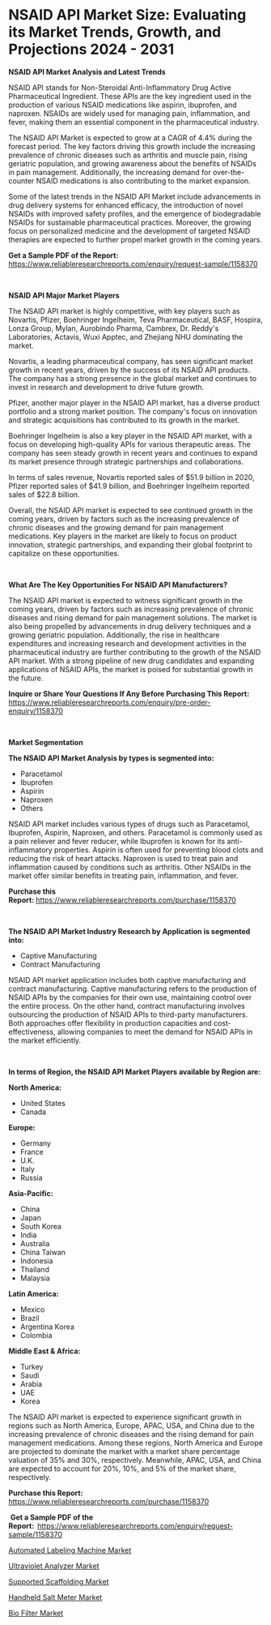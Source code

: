 <p><h1>NSAID API Market Size: Evaluating its Market Trends, Growth, and Projections 2024 - 2031</h1></p><p><strong>NSAID API Market Analysis and Latest Trends</strong></p>
<p><p>NSAID API stands for Non-Steroidal Anti-Inflammatory Drug Active Pharmaceutical Ingredient. These APIs are the key ingredient used in the production of various NSAID medications like aspirin, ibuprofen, and naproxen. NSAIDs are widely used for managing pain, inflammation, and fever, making them an essential component in the pharmaceutical industry.</p><p>The NSAID API Market is expected to grow at a CAGR of 4.4% during the forecast period. The key factors driving this growth include the increasing prevalence of chronic diseases such as arthritis and muscle pain, rising geriatric population, and growing awareness about the benefits of NSAIDs in pain management. Additionally, the increasing demand for over-the-counter NSAID medications is also contributing to the market expansion.</p><p>Some of the latest trends in the NSAID API Market include advancements in drug delivery systems for enhanced efficacy, the introduction of novel NSAIDs with improved safety profiles, and the emergence of biodegradable NSAIDs for sustainable pharmaceutical practices. Moreover, the growing focus on personalized medicine and the development of targeted NSAID therapies are expected to further propel market growth in the coming years.</p></p>
<p><strong>Get a Sample PDF of the Report:&nbsp;</strong> <a href="https://www.reliableresearchreports.com/enquiry/request-sample/1158370">https://www.reliableresearchreports.com/enquiry/request-sample/1158370</a></p>
<p>&nbsp;</p>
<p><strong>NSAID API Major Market Players</strong></p>
<p><p>The NSAID API market is highly competitive, with key players such as Novartis, Pfizer, Boehringer Ingelheim, Teva Pharmaceutical, BASF, Hospira, Lonza Group, Mylan, Aurobindo Pharma, Cambrex, Dr. Reddy's Laboratories, Actavis, Wuxi Apptec, and Zhejiang NHU dominating the market.</p><p>Novartis, a leading pharmaceutical company, has seen significant market growth in recent years, driven by the success of its NSAID API products. The company has a strong presence in the global market and continues to invest in research and development to drive future growth.</p><p>Pfizer, another major player in the NSAID API market, has a diverse product portfolio and a strong market position. The company's focus on innovation and strategic acquisitions has contributed to its growth in the market.</p><p>Boehringer Ingelheim is also a key player in the NSAID API market, with a focus on developing high-quality APIs for various therapeutic areas. The company has seen steady growth in recent years and continues to expand its market presence through strategic partnerships and collaborations.</p><p>In terms of sales revenue, Novartis reported sales of $51.9 billion in 2020, Pfizer reported sales of $41.9 billion, and Boehringer Ingelheim reported sales of $22.8 billion.</p><p>Overall, the NSAID API market is expected to see continued growth in the coming years, driven by factors such as the increasing prevalence of chronic diseases and the growing demand for pain management medications. Key players in the market are likely to focus on product innovation, strategic partnerships, and expanding their global footprint to capitalize on these opportunities.</p></p>
<p>&nbsp;</p>
<p><strong>What Are The Key Opportunities For NSAID API Manufacturers?</strong></p>
<p><p>The NSAID API market is expected to witness significant growth in the coming years, driven by factors such as increasing prevalence of chronic diseases and rising demand for pain management solutions. The market is also being propelled by advancements in drug delivery techniques and a growing geriatric population. Additionally, the rise in healthcare expenditures and increasing research and development activities in the pharmaceutical industry are further contributing to the growth of the NSAID API market. With a strong pipeline of new drug candidates and expanding applications of NSAID APIs, the market is poised for substantial growth in the future.</p></p>
<p><strong>Inquire or Share Your Questions If Any Before Purchasing This Report:</strong> <a href="https://www.reliableresearchreports.com/enquiry/pre-order-enquiry/1158370">https://www.reliableresearchreports.com/enquiry/pre-order-enquiry/1158370</a></p>
<p>&nbsp;</p>
<p><strong>Market Segmentation</strong></p>
<p><strong>The NSAID API Market Analysis by types is segmented into:</strong></p>
<p><ul><li>Paracetamol</li><li>Ibuprofen</li><li>Aspirin</li><li>Naproxen</li><li>Others</li></ul></p>
<p><p>NSAID API market includes various types of drugs such as Paracetamol, Ibuprofen, Aspirin, Naproxen, and others. Paracetamol is commonly used as a pain reliever and fever reducer, while Ibuprofen is known for its anti-inflammatory properties. Aspirin is often used for preventing blood clots and reducing the risk of heart attacks. Naproxen is used to treat pain and inflammation caused by conditions such as arthritis. Other NSAIDs in the market offer similar benefits in treating pain, inflammation, and fever.</p></p>
<p><strong>Purchase this Report:&nbsp;</strong><a href="https://www.reliableresearchreports.com/purchase/1158370">https://www.reliableresearchreports.com/purchase/1158370</a></p>
<p>&nbsp;</p>
<p><strong>The NSAID API Market Industry Research by Application is segmented into:</strong></p>
<p><ul><li>Captive Manufacturing</li><li>Contract Manufacturing</li></ul></p>
<p><p>NSAID API market application includes both captive manufacturing and contract manufacturing. Captive manufacturing refers to the production of NSAID APIs by the companies for their own use, maintaining control over the entire process. On the other hand, contract manufacturing involves outsourcing the production of NSAID APIs to third-party manufacturers. Both approaches offer flexibility in production capacities and cost-effectiveness, allowing companies to meet the demand for NSAID APIs in the market efficiently.</p></p>
<p>&nbsp;</p>
<p><strong>In terms of Region, the NSAID API Market Players available by Region are:</strong></p>
<p>
    <p> <strong> North America: </strong>
        <ul>
            <li>United States</li>
            <li>Canada</li>
        </ul>
        </p> 
    <p> <strong> Europe: </strong>
        <ul>
            <li>Germany</li>
            <li>France</li>
            <li>U.K.</li>
            <li>Italy</li>
            <li>Russia</li>
        </ul>
        </p> 
    <p> <strong> Asia-Pacific: </strong>
        <ul>
            <li>China</li>
            <li>Japan</li>
            <li>South Korea</li>
            <li>India</li>
            <li>Australia</li>
            <li>China Taiwan</li>
            <li>Indonesia</li>
            <li>Thailand</li>
            <li>Malaysia</li>
        </ul>
        </p> 
    <p> <strong> Latin America: </strong>
        <ul>
            <li>Mexico</li>
            <li>Brazil</li>
            <li>Argentina Korea</li>
            <li>Colombia</li>
        </ul>
        </p> 
    <p> <strong> Middle East & Africa: </strong>
        <ul>
            <li>Turkey</li>
            <li>Saudi</li>
            <li>Arabia</li>
            <li>UAE</li>
            <li>Korea</li>
        </ul>
    </p>
    </p>
<p><p>The NSAID API market is expected to experience significant growth in regions such as North America, Europe, APAC, USA, and China due to the increasing prevalence of chronic diseases and the rising demand for pain management medications. Among these regions, North America and Europe are projected to dominate the market with a market share percentage valuation of 35% and 30%, respectively. Meanwhile, APAC, USA, and China are expected to account for 20%, 10%, and 5% of the market share, respectively.</p></p>
<p><strong>Purchase this Report: </strong><a href="https://www.reliableresearchreports.com/purchase/1158370">https://www.reliableresearchreports.com/purchase/1158370</a></p>
<p>&nbsp;<strong>Get a Sample PDF of the Report:&nbsp;&nbsp;</strong><a href="https://www.reliableresearchreports.com/enquiry/request-sample/1158370">https://www.reliableresearchreports.com/enquiry/request-sample/1158370</a></p>
<p><strong></strong></p>
<p><p><a href="https://medium.com/@williecole1960/automated-labeling-machine-market-the-key-to-successful-business-strategy-forecast-till-2031-c472a5b664cd">Automated Labeling Machine Market</a></p><p><a href="https://medium.com/@williecole1960/ultraviolet-analyzer-market-comprehensive-assessment-by-type-application-and-geography-166a5bc6ff94">Ultraviolet Analyzer Market</a></p><p><a href="https://medium.com/@williecole1960/supported-scaffolding-market-furnishes-information-on-market-share-market-trends-and-market-a2e5eff8f375">Supported Scaffolding Market</a></p><p><a href="https://medium.com/@williecole1960/decoding-handheld-salt-meter-market-metrics-market-share-trends-and-growth-patterns-1b908eb6e75b">Handheld Salt Meter Market</a></p><p><a href="https://medium.com/@williecole1960/bio-filter-market-outlook-industry-overview-and-forecast-2024-to-2031-6a36a14d245f">Bio Filter Market</a></p></p>